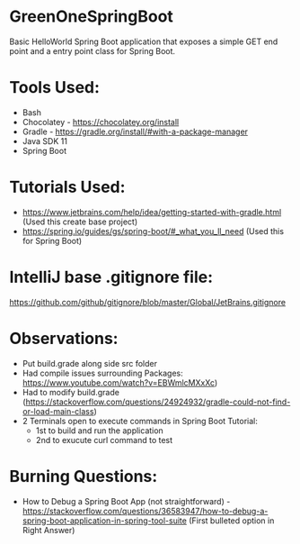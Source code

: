 # GreenOneSpringBoot
Basic HelloWorld Spring Boot application that exposes a simple GET end point and a entry point class for Spring Boot.


# Tools Used:
* Bash
* Chocolatey - https://chocolatey.org/install
* Gradle - https://gradle.org/install/#with-a-package-manager
* Java SDK 11
* Spring Boot


# Tutorials Used:
* https://www.jetbrains.com/help/idea/getting-started-with-gradle.html (Used this create base project)
* https://spring.io/guides/gs/spring-boot/#_what_you_ll_need (Used this for Spring Boot)


# IntelliJ base .gitignore file:
https://github.com/github/gitignore/blob/master/Global/JetBrains.gitignore


# Observations:
* Put build.grade along side src folder
* Had compile issues surrounding Packages: https://www.youtube.com/watch?v=EBWmlcMXxXc)
* Had to modify build.grade (https://stackoverflow.com/questions/24924932/gradle-could-not-find-or-load-main-class)
* 2 Terminals open to execute commands in Spring Boot Tutorial:
	* 1st to build and run the application
	* 2nd to exucute curl command to test 

	
# Burning Questions:
* How to Debug a Spring Boot App (not straightforward) - https://stackoverflow.com/questions/36583947/how-to-debug-a-spring-boot-application-in-spring-tool-suite (First bulleted option in Right Answer)